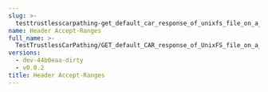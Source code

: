 ```yaml
---
slug: >-
  testtrustlesscarpathing-get_default_car_response_of_unixfs_file_on_a_path_with_hamt-sharded_directory_(accept_header)-header_accept-ranges
name: Header Accept-Ranges
full_name: >-
  TestTrustlessCarPathing/GET_default_CAR_response_of_UnixFS_file_on_a_path_with_HAMT-sharded_directory_(Accept_Header)/Header_Accept-Ranges
versions:
  - dev-44b0eaa-dirty
  - v0.0.2
title: Header Accept-Ranges
---
```


